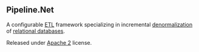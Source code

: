## Pipeline.Net
A configurable [ETL](https://en.wikipedia.org/wiki/Extract,_transform,_load) framework 
specializing in incremental 
[denormalization](https://en.wikipedia.org/wiki/Denormalization) of [relational databases](https://en.wikipedia.org/wiki/Relational_database).

Released under [Apache 2](https://www.apache.org/licenses/LICENSE-2.0) license.